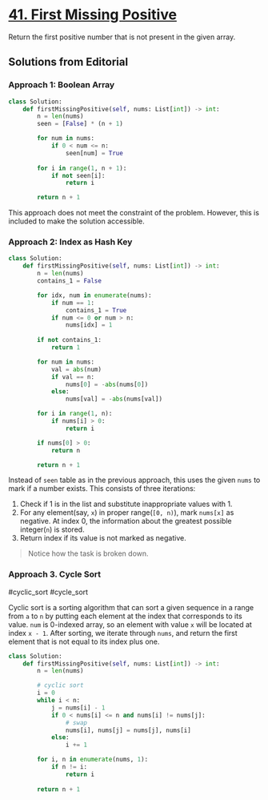 # [41. First Missing Positive](https://leetcode.com/problems/first-missing-positive/?envType=daily-question&envId=2024-03-26)

Return the first positive number that is not present in the given array.

## Solutions from Editorial

### Approach 1: Boolean Array

```python
class Solution:
    def firstMissingPositive(self, nums: List[int]) -> int:
        n = len(nums)
        seen = [False] * (n + 1)

        for num in nums:
            if 0 < num <= n:
                seen[num] = True
        
        for i in range(1, n + 1):
            if not seen[i]:
                return i

        return n + 1
```

This approach does not meet the constraint of the problem. However, this is included to make the solution accessible.

### Approach 2: Index as Hash Key

```python
class Solution:
    def firstMissingPositive(self, nums: List[int]) -> int:
        n = len(nums)
        contains_1 = False

        for idx, num in enumerate(nums):
            if num == 1:
                contains_1 = True
            if num <= 0 or num > n:
                nums[idx] = 1
        
        if not contains_1:
            return 1

        for num in nums:
            val = abs(num)
            if val == n:
                nums[0] = -abs(nums[0])
            else:
                nums[val] = -abs(nums[val])

        for i in range(1, n):
            if nums[i] > 0:
                return i

        if nums[0] > 0:
            return n

        return n + 1
```

Instead of `seen` table as in the previous approach, this uses the given `nums` to mark if a number exists. This consists of three iterations:

1. Check if 1 is in the list and substitute inappropriate values with 1.
2. For any element(say, `x`) in proper range(`[0, n)`), mark `nums[x]` as negative. At index 0, the information about the greatest possible integer(`n`) is stored.
3. Return index if its value is not marked as negative.

> Notice how the task is broken down.

### Approach 3. Cycle Sort

#cyclic_sort #cycle_sort

Cyclic sort is a sorting algorithm that can sort a given sequence in a range from `a` to `n` by putting each element at the index that corresponds to its value. `num` is 0-indexed array, so an element with value `x` will be located at index `x - 1`. After sorting, we iterate through `nums`, and return the first element that is not equal to its index plus one.

```python
class Solution:
    def firstMissingPositive(self, nums: List[int]) -> int:
        n = len(nums)

		# cyclic sort
        i = 0
        while i < n:
            j = nums[i] - 1
            if 0 < nums[i] <= n and nums[i] != nums[j]:
                # swap
                nums[i], nums[j] = nums[j], nums[i]
            else:
                i += 1

        for i, n in enumerate(nums, 1):
            if n != i:
                return i
        
        return n + 1
```
